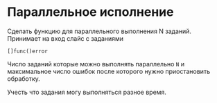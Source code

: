 # Параллельное исполнение
Сделать функцию для параллельного выполнения N заданий.
Принимает на вход слайс с заданиями 
```golang
[]func()error
```
Число заданий которые можно выполнять параллельно `N` и максимальное число ошибок после которого нужно приостановить обработку. 

Учесть что задания могу выполняться разное время. 
